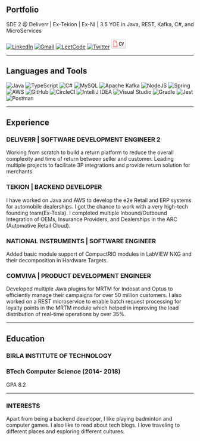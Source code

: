 ## Portfolio
<!-- <img src="deliverr_red.png" alt="typescript" width="32" height="32"/>
 -->
SDE 2 @ Deliverr  \| Ex-Tekion \| Ex-NI \| 3.5 YOE in Java, REST, Kafka, C#, and MicroServices




[![LinkedIn](https://img.shields.io/badge/linkedin-%230077B5.svg?style=for-the-badge&logo=linkedin&logoColor=white&link=https://www.linkedin.com/in/surajkumarmahto/)](https://www.linkedin.com/in/surajkumarmahto/) [![Gmail](https://img.shields.io/badge/Gmail-D14836?style=for-the-badge&logo=gmail&logoColor=white&link=mailto:contact.skm1997@gmail.com)](mailto:contact.skm1997@gmail.com) [![LeetCode](https://img.shields.io/badge/LeetCode-000000?style=for-the-badge&logo=LeetCode&logoColor=#d16c06)](https://leetcode.com/surajkumarmahto/) [![Twitter](https://img.shields.io/badge/<surajkmahto>-%231DA1F2.svg?style=for-the-badge&logo=Twitter&logoColor=white&link=https://twitter.com/surajkmahto)](https://twitter.com/surajkmahto) <a href="https://github.com/surajkmahto/surajkmahto.github.io/blob/main/SurajKumarMahto_Resume.pdf"><img src="cv.svg" alt="Curriculum Vitae" width="40" height="26"></a>

---

## Languages and Tools

![Java](https://img.shields.io/badge/java-%23ED8B00.svg?style=for-the-badge&logo=java&logoColor=white) ![TypeScript](https://img.shields.io/badge/typescript-%23007ACC.svg?style=for-the-badge&logo=typescript&logoColor=white) ![C#](https://img.shields.io/badge/c%23-%23239120.svg?style=for-the-badge&logo=c-sharp&logoColor=white) ![MySQL](https://img.shields.io/badge/mysql-%2300f.svg?style=for-the-badge&logo=mysql&logoColor=white) ![Apache Kafka](https://img.shields.io/badge/Apache%20Kafka-000?style=for-the-badge&logo=apachekafka) ![NodeJS](https://img.shields.io/badge/node.js-6DA55F?style=for-the-badge&logo=node.js&logoColor=white) ![Spring](https://img.shields.io/badge/spring-%236DB33F.svg?style=for-the-badge&logo=spring&logoColor=white) ![AWS](https://img.shields.io/badge/AWS-%23FF9900.svg?style=for-the-badge&logo=amazon-aws&logoColor=white) ![GitHub](https://img.shields.io/badge/github-%23121011.svg?style=for-the-badge&logo=github&logoColor=white) ![CircleCI](https://img.shields.io/badge/circle%20ci-%23161616.svg?style=for-the-badge&logo=circleci&logoColor=white) ![IntelliJ IDEA](https://img.shields.io/badge/IntelliJIDEA-000000.svg?style=for-the-badge&logo=intellij-idea&logoColor=white) ![Visual Studio](https://img.shields.io/badge/Visual%20Studio-5C2D91.svg?style=for-the-badge&logo=visual-studio&logoColor=white) ![Gradle](https://img.shields.io/badge/Gradle-02303A.svg?style=for-the-badge&logo=Gradle&logoColor=white) ![Jest](https://img.shields.io/badge/-jest-%23C21325?style=for-the-badge&logo=jest&logoColor=white) ![Postman](https://img.shields.io/badge/Postman-FF6C37?style=for-the-badge&logo=postman&logoColor=white)

---

## Experience

### **DELIVERR \| SOFTWARE DEVELOPMENT ENGINEER 2**

Working from scratch to build a return platform to reduce the overall complexity and time of return between seller and customer. Leading multiple projects to facilitate 3P integrations and provide return solution for merchants.

### **TEKION \| BACKEND DEVELOPER**

I have worked on Java and AWS to develop the e2e Retail and ERP systems for automobile dealerships.
I got the chance to work with a very high-tech founding team(Ex-Tesla). I completed multiple Inbound/Outbound Integration of OEMs, Insurance Providers, and Dealerships in the ARC (Automotive Retail Cloud).

### **NATIONAL INSTRUMENTS \| SOFTWARE ENGINEER**

Added basic module support of CompactRIO modules in LabVIEW NXG and their decomposition in Hardware Targets.

### **COMVIVA \| PRODUCT DEVELOPMENT ENGINEER**

Developed multiple Java plugins for MRTM for Indosat and Optus to efficiently manage their campaigns for over 50 million customers. I also worked on a REST microservice to enable batch request processing for loyalty points in the MRTM module which helped in improving the load distribution of real-time operations by over 35\%.

---

## Education

### **BIRLA INSTITUTE OF TECHNOLOGY**
### BTech Computer Science (2014- 2018)
GPA 8.2

---

### INTERESTS
Apart from being a backend developer, I like playing badminton and computer games. I also like to read about tech blogs.
I love traveling to different places and exploring different cultures.
